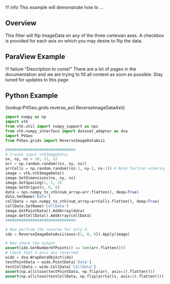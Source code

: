 !!! info
    This example will demonstrate how to ...

## Overview
This filter will flip ImageData on any of the three cartesian axes. A checkbox is provided for each axis on which you may desire to flip the data.

## ParaView Example

!!! failure "Description to come!"
    There are a lot of pages in the documentation and we are trying to fill all content as soon as possible. Stay tuned for updates to this page


<!--- TODO --->

## Python Example

{lookup:PVGeo.grids.reverse_axii.ReverseImageDataAxii}

```py
import numpy as np
import vtk
from vtk.util import numpy_support as nps
from vtk.numpy_interface import dataset_adapter as dsa
import PVGeo
from PVGeo.grids import ReverseImageDataAxii

###############################
# Create input vtkImageData:
nx, ny, nz = 10, 11, 12
arr = np.random.random((nz, ny, nx))
arrCells = np.random.random((nz-1, ny-1, nx-1)) # Note fortran ordering
image = vtk.vtkImageData()
image.SetDimensions(nx, ny, nz)
image.SetSpacing(2, 2, 2)
image.SetOrigin(0, 0, 0)
data = nps.numpy_to_vtk(num_array=arr.flatten(), deep=True)
data.SetName('Data')
cellData = nps.numpy_to_vtk(num_array=arrCells.flatten(), deep=True)
cellData.SetName('CellData')
image.GetPointData().AddArray(data)
image.GetCellData().AddArray(cellData)
###############################

# Now perfrom the reverse for only X:
ido = ReverseImageDataAxii(axes=[1, 0, 0]).Apply(image)

# Now check the output
assert(ido.GetNumberOfPoints() == len(arr.flatten()))
# Check that x-axis was reversed
wido = dsa.WrapDataObject(ido)
testPointData = wido.PointData['Data']
testCellData = wido.CellData['CellData']
assert(np.allclose(testPointData, np.flip(arr, axis=2).flatten()))
assert(np.allclose(testCellData, np.flip(arrCells, axis=2).flatten()))
```
